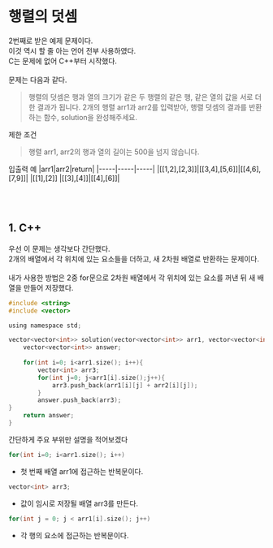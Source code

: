 # 행렬의 덧셈

2번째로 받은 예제 문제이다.<br/>
이것 역시 할 줄 아는 언어 전부 사용하였다.<br/>
C는 문제에 없어 C++부터 시작했다.<br/>
<br/>
문제는 다음과 같다.<br/>
>행렬의 덧셈은 행과 열의 크기가 같은 두 행렬의 같은 행, 같은 열의 값을 서로 더한 결과가 됩니다. 2개의 행렬 arr1과 arr2를 입력받아, 행렬 덧셈의 결과를 반환하는 함수, solution을 완성해주세요.

제한 조건
>행렬 arr1, arr2의 행과 열의 길이는 500을 넘지 않습니다.

입출력 예
|arr1|arr2|return|
|-----|-----|-----|
|[[1,2],[2,3]]|[[3,4],[5,6]]|[[4,6],[7,9]]|
|[[1],[2]]	|[[3],[4]]|[[4],[6]]|		

<br/><br/>

## 1. C++

우선 이 문제는 생각보다 간단했다.<br/>
2개의 배열에서 각 위치에 있는 요소들을 더하고, 새 2차원 배열로 반환하는 문제이다.<br/><br/>
내가 사용한 방법은 2중 for문으로 2차원 배열에서 각 위치에 있는 요소를 꺼낸 뒤 새 배열을 만들어 저장했다.<br/>

``` C
#include <string>
#include <vector>

using namespace std;

vector<vector<int>> solution(vector<vector<int>> arr1, vector<vector<int>> arr2) {
    vector<vector<int>> answer;
    
    for(int i=0; i<arr1.size(); i++){
        vector<int> arr3;
        for(int j=0; j<arr1[i].size();j++){
            arr3.push_back(arr1[i][j] + arr2[i][j]);
        }
        answer.push_back(arr3);
}
    return answer;
}
```
간단하게 주요 부위만 설명을 적어보겠다

``` C
for(int i=0; i<arr1.size(); i++)
```
- 첫 번째 배열 arr1에 접근하는 반복문이다. 
``` C
vector<int> arr3;
```
- 값이 임시로 저장될 배열 arr3를 만든다.
``` C
for(int j = 0; j < arr1[i].size(); j++)
```
- 각 행의 요소에 접근하는 반복문이다.